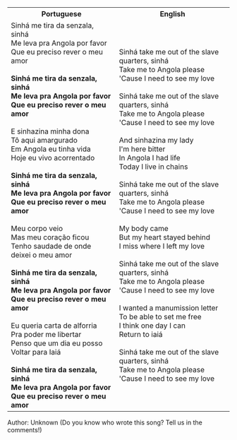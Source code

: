 <table class="capoeira-table">
    <tr class="header-row">
        <th>Portuguese</th>
        <th>English</th>
    </tr>
    <tr>
        <td>Sinhá me tira da senzala, sinhá<br>
Me leva pra Angola por favor<br>
Que eu preciso rever o meu amor<br>
<br>
<strong>Sinhá me tira da senzala, sinhá<br>
Me leva pra Angola por favor<br>
Que eu preciso rever o meu amor</strong><br>
<br>
E sinhazina minha dona<br>
Tô aqui amargurado<br>
Em Angola eu tinha vida<br>
Hoje eu vivo acorrentado<br>
<br>
<strong>Sinhá me tira da senzala, sinhá<br>
Me leva pra Angola por favor<br>
Que eu preciso rever o meu amor</strong><br>
<br>
Meu corpo veio<br>
Mas meu coração ficou<br>
Tenho saudade de onde deixei o meu amor<br>
<br>
<strong>Sinhá me tira da senzala, sinhá<br>
Me leva pra Angola por favor<br>
Que eu preciso rever o meu amor</strong><br>
<br>
Eu queria carta de alforria<br>
Pra poder me libertar<br>
Penso que um dia eu posso<br>
Voltar para Iaiá<br>
<br>
<strong>Sinhá me tira da senzala, sinhá<br>
Me leva pra Angola por favor<br>
Que eu preciso rever o meu amor</strong></td>
        <td>Sinhá take me out of the slave quarters, sinhá<br>
Take me to Angola please<br>
'Cause I need to see my love<br>
<br>
Sinhá take me out of the slave quarters, sinhá<br>
Take me to Angola please<br>
'Cause I need to see my love<br>
<br>
And sinhazina my lady<br>
I'm here bitter<br>
In Angola I had life<br>
Today I live in chains<br>
<br>
Sinhá take me out of the slave quarters, sinhá<br>
Take me to Angola please<br>
'Cause I need to see my love<br>
<br>
My body came<br>
But my heart stayed behind<br>
I miss where I left my love<br>
<br>
Sinhá take me out of the slave quarters, sinhá<br>
Take me to Angola please<br>
'Cause I need to see my love<br>
<br>
I wanted a manumission letter<br>
To be able to set me free<br>
I think one day I can<br>
Return to iaiá<br>
<br>
Sinhá take me out of the slave quarters, sinhá<br>
Take me to Angola please<br>
'Cause I need to see my love</td>
    </tr>
</table>

<figcaption>
Author: Unknown (Do you know who wrote this song? Tell us in the comments!)
</figcaption>